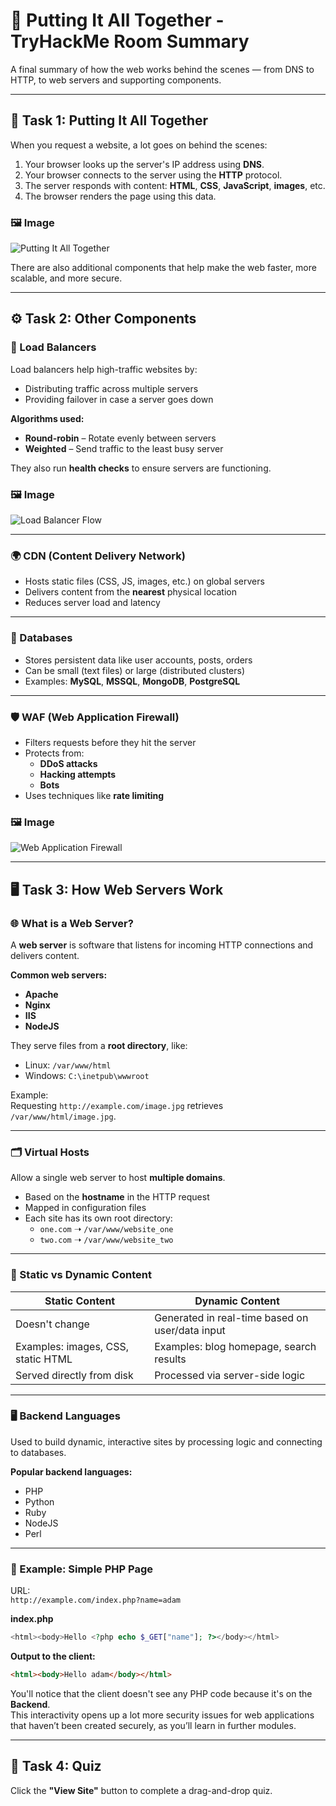 # 🧩 Putting It All Together - TryHackMe Room Summary

A final summary of how the web works behind the scenes — from DNS to HTTP, to web servers and supporting components.

---

## 🧠 Task 1: Putting It All Together

When you request a website, a lot goes on behind the scenes:

1. Your browser looks up the server's IP address using **DNS**.
2. Your browser connects to the server using the **HTTP** protocol.
3. The server responds with content: **HTML**, **CSS**, **JavaScript**, **images**, etc.
4. The browser renders the page using this data.

### 🖼️ Image  
![Putting It All Together](https://github.com/user-attachments/assets/74d82516-d07a-4852-b6e7-057f746d47e4)

There are also additional components that help make the web faster, more scalable, and more secure.

---

## ⚙️ Task 2: Other Components

### 🔁 Load Balancers

Load balancers help high-traffic websites by:

- Distributing traffic across multiple servers
- Providing failover in case a server goes down

**Algorithms used:**
- **Round-robin** – Rotate evenly between servers
- **Weighted** – Send traffic to the least busy server

They also run **health checks** to ensure servers are functioning.

### 🖼️ Image  
![Load Balancer Flow](https://github.com/user-attachments/assets/b195ad84-3e72-4f16-b659-a0ea4e1b79f1)

---

### 🌍 CDN (Content Delivery Network)

- Hosts static files (CSS, JS, images, etc.) on global servers
- Delivers content from the **nearest** physical location
- Reduces server load and latency

---

### 💾 Databases

- Stores persistent data like user accounts, posts, orders
- Can be small (text files) or large (distributed clusters)
- Examples: **MySQL**, **MSSQL**, **MongoDB**, **PostgreSQL**

---

### 🛡️ WAF (Web Application Firewall)

- Filters requests before they hit the server
- Protects from:
  - **DDoS attacks**
  - **Hacking attempts**
  - **Bots**
- Uses techniques like **rate limiting**

### 🖼️ Image  
![Web Application Firewall](https://github.com/user-attachments/assets/420a7286-d73f-4d8d-a558-26d648081df9)

---

## 🖥️ Task 3: How Web Servers Work

### 🌐 What is a Web Server?

A **web server** is software that listens for incoming HTTP connections and delivers content.

**Common web servers:**
- **Apache**
- **Nginx**
- **IIS**
- **NodeJS**

They serve files from a **root directory**, like:

- Linux: `/var/www/html`
- Windows: `C:\inetpub\wwwroot`

Example:  
Requesting `http://example.com/image.jpg` retrieves `/var/www/html/image.jpg`.

---

### 🗂️ Virtual Hosts

Allow a single web server to host **multiple domains**.

- Based on the **hostname** in the HTTP request
- Mapped in configuration files
- Each site has its own root directory:
  - `one.com` ➝ `/var/www/website_one`
  - `two.com` ➝ `/var/www/website_two`

---

### 🧱 Static vs Dynamic Content

| Static Content                          | Dynamic Content                                   |
|----------------------------------------|--------------------------------------------------|
| Doesn't change                         | Generated in real-time based on user/data input |
| Examples: images, CSS, static HTML     | Examples: blog homepage, search results          |
| Served directly from disk              | Processed via server-side logic                  |

---

### 🖥️ Backend Languages

Used to build dynamic, interactive sites by processing logic and connecting to databases.

**Popular backend languages:**
- PHP
- Python
- Ruby
- NodeJS
- Perl

---

### 🧪 Example: Simple PHP Page

URL:  
`http://example.com/index.php?name=adam`

**index.php**
```php
<html><body>Hello <?php echo $_GET["name"]; ?></body></html>
```

**Output to the client:**
```html
<html><body>Hello adam</body></html>
```

You'll notice that the client doesn't see any PHP code because it's on the **Backend**.  
This interactivity opens up a lot more security issues for web applications that haven’t been created securely, as you’ll learn in further modules.

---

## 🧩 Task 4: Quiz

Click the **"View Site"** button to complete a drag-and-drop quiz.
